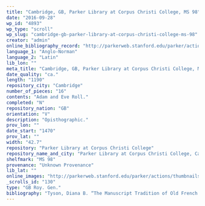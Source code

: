 ```yaml
---
title: "Cambridge, GB, Parker Library at Corpus Christi College, MS 98"
date: "2016-09-28"
wp_id: "4893"
wp_type: "scroll"
wp_slug: "cambridge-gb-parker-library-at-corpus-christi-college-ms-98"
creator: "admin"
online_bibliography_record: "http://parkerweb.stanford.edu/parker/actions/manuscript_description_long_display.do?ms_no=98"
language_1: "Anglo-Norman"
language_2: "Latin"
lib_lon: ""
meta_title: "Cambridge, GB, Parker Library at Corpus Christi College, MS 98"
date_quality: "ca."
length: "1190"
repository_city: "Cambridge"
number_of_pieces: "16"
contents: "Adam and Eve Roll."
completed: "N"
repository_nation: "GB"
orientation: "V"
description: "Opisthographic."
prov_lon: ""
date_start: "1470"
prov_lat: ""
width: "42.7"
repository: "Parker Library at Corpus Christi College"
repository_name_and_city: "Parker Library at Corpus Christi College, Cambridge GB"
shelfmark: "MS 98"
provenance: "Unknown Provenance"
lib_lat: ""
online_images: "http://parkerweb.stanford.edu/parker/actions/thumbnails.do?ms_no=98"
_scrolls_id: "130"
type: "GB Roy. Gen."
bibliography: "Tyson, Diana B. “The Manuscript Tradition of Old French Prose Brut Rolls.” Scriptorium 55 (2001): 107–18, C1.<br/> Tyson, Diana B. “The Adam and Eve Roll: Corpus Christi College Cambridge MS 98.” Scriptorium, no. 52 (1998): 301–16."
---
```



